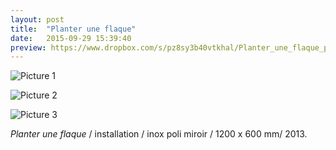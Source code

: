```yaml
---
layout: post
title:  "Planter une flaque"
date:   2015-09-29 15:39:40
preview: https://www.dropbox.com/s/pz8sy3b40vtkhal/Planter_une_flaque_preview.jpg?raw=1
---
```


![Picture 1](https://www.dropbox.com/s/pa1byuj6jmsd18w/Planter_une_flaque.jpg?raw=1)

![Picture 2]()

![Picture 3]()

<p style="text-align:justify">
<span style="font-style: italic;">Planter une flaque</span>   / installation / inox poli miroir / 1200 x 600 mm/ 2013.
</p>